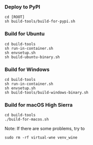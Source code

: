 ### Deploy to PyPI

```
cd [ROOT]
sh build-tools/build-for-pypi.sh
```

### Build for Ubuntu

```
cd build-tools
sh run-in-container.sh
sh envsetup.sh
sh build-ubuntu-binary.sh
```

### Build for Windows

```
cd build-tools
sh run-in-container.sh
sh envsetup.sh
sh build-tools/build-windows-binary.sh
```

### Build for macOS High Sierra
```
cd build-tools
./build-for-macos.sh
```

Note: If there are some problems, try to
```
sudo rm -rf virtual-wne venv_wine
```
